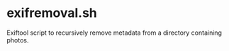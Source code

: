 # exifremoval.sh
Exiftool script to recursively remove metadata from a directory containing photos.
